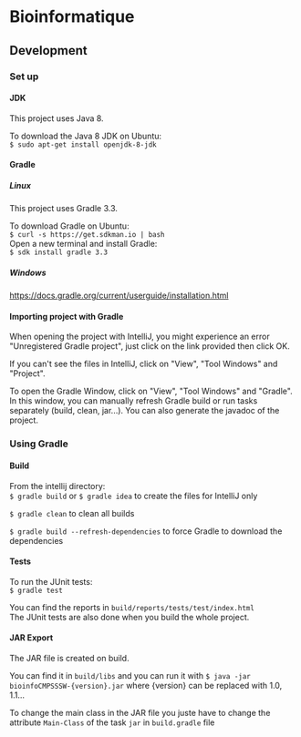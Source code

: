 # Bioinformatique

## Development

### Set up

#### JDK
This project uses Java 8.

To download the Java 8 JDK on Ubuntu:                                     
`$ sudo apt-get install openjdk-8-jdk`

#### Gradle
##### Linux
This project uses Gradle 3.3.

To download Gradle on Ubuntu:  
`$ curl -s https://get.sdkman.io | bash`  
Open a new terminal and install Gradle:  
`$ sdk install gradle 3.3`

##### Windows
https://docs.gradle.org/current/userguide/installation.html

#### Importing project with Gradle
When opening the project with IntelliJ, you might experience an error "Unregistered Gradle project", just click on the link provided then click OK.

If you can't see the files in IntelliJ, click on "View", "Tool Windows" and "Project".

To open the Gradle Window, click on "View", "Tool Windows" and "Gradle". In this window, you can manually refresh Gradle build or run tasks separately (build, clean, jar...). You can also generate the javadoc of the project.

### Using Gradle

#### Build
From the intellij directory:  
`$ gradle build` or `$ gradle idea` to create the files for IntelliJ only

`$ gradle clean` to clean all builds

`$ gradle build --refresh-dependencies` to force Gradle to download the dependencies

#### Tests
To run the JUnit tests:  
`$ gradle test`

You can find the reports in `build/reports/tests/test/index.html`  
The JUnit tests are also done when you build the whole project.

#### JAR Export
The JAR file is created on build.  

You can find it in `build/libs` and you can run it with `$ java -jar bioinfoCMPSSSW-{version}.jar` where {version} can be replaced with 1.0, 1.1...

To change the main class in the JAR file you juste have to change the attribute `Main-Class` of the task `jar` in `build.gradle` file
